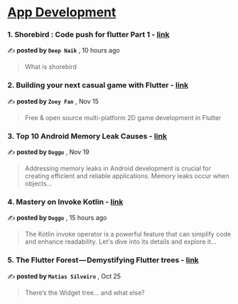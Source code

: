 
<h1><a href=https://medium.com/tag/mobile-app-development/recommended target="_blank" rel="noopener noreferrer">App Development</a></h1>
<h3>1. Shorebird : Code push for flutter Part 1 - <a href=https://medium.com/@deepnaik/shorebird-code-push-for-flutter-part-1-6a4ca886627e?source=tag_recommended_feed---------0-84----------mobile_app_development----------f6d2e974_3f38_4153_b29c_998518116e6e------- target="_blank" rel="noopener noreferrer">link</a></h3>

✍️ **posted by `Deep Naik`** <date> , 10 hours ago</date>

<blockquote>What is shorebird</blockquote>

<h3>2. Building your next casual game with Flutter - <a href=https://medium.com/flutter/building-your-next-casual-game-with-flutter-716ef457e440?source=tag_recommended_feed---------1-107----------mobile_app_development----------f6d2e974_3f38_4153_b29c_998518116e6e------- target="_blank" rel="noopener noreferrer">link</a></h3>

✍️ **posted by `Zoey Fan`** <date> , Nov 15</date>

<blockquote>Free & open source multi-platform 2D game development in Flutter</blockquote>

<h3>3. Top 10 Android Memory Leak Causes - <a href=https://medium.com/@dugguRK/top-10-android-memory-leak-causes-9cdd8cbd5489?source=tag_recommended_feed---------2-85----------mobile_app_development----------f6d2e974_3f38_4153_b29c_998518116e6e------- target="_blank" rel="noopener noreferrer">link</a></h3>

✍️ **posted by `Duggu`** <date> , Nov 19</date>

<blockquote>Addressing memory leaks in Android development is crucial for creating efficient and reliable applications. Memory leaks occur when objects…</blockquote>

<h3>4. Mastery on Invoke Kotlin - <a href=https://medium.com/@dugguRK/mastery-on-invoke-kotlin-8f1ebb4828d0?source=tag_recommended_feed---------3-84----------mobile_app_development----------f6d2e974_3f38_4153_b29c_998518116e6e------- target="_blank" rel="noopener noreferrer">link</a></h3>

✍️ **posted by `Duggu`** <date> , 15 hours ago</date>

<blockquote>The Kotlin invoke operator is a powerful feature that can simplify code and enhance readability. Let's dive into its details and explore it…</blockquote>

<h3>5. The Flutter Forest — Demystifying Flutter trees - <a href=https://medium.com/globant/the-flutter-forest-demystifying-flutter-trees-a5ebb4db4efe?source=tag_recommended_feed---------4-107----------mobile_app_development----------f6d2e974_3f38_4153_b29c_998518116e6e------- target="_blank" rel="noopener noreferrer">link</a></h3>

✍️ **posted by `Matias Silveiro`** <date> , Oct 25</date>

<blockquote>There’s the Widget tree… and what else?</blockquote>

